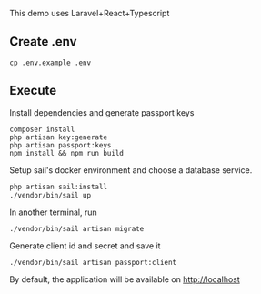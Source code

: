 This demo uses Laravel+React+Typescript

## Create .env
```
cp .env.example .env
```


## Execute
Install dependencies and generate passport keys
```
composer install
php artisan key:generate
php artisan passport:keys
npm install && npm run build
```

Setup sail's docker environment and choose a database service.
```bash
php artisan sail:install
./vendor/bin/sail up
```

In another terminal, run
```
./vendor/bin/sail artisan migrate
```

Generate client id and secret and save it
```
./vendor/bin/sail artisan passport:client
```

By default, the application will be available on [http://localhost](http://localhost)
